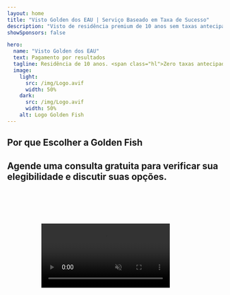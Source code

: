 ```yaml
---
layout: home
title: "Visto Golden dos EAU | Serviço Baseado em Taxa de Sucesso"
description: "Visto de residência premium de 10 anos sem taxas antecipadas - pague apenas após aprovação. Gestão completa da aplicação com 98% de taxa de sucesso. Serviço de renovação gratuito, apenas taxas governamentais."
showSponsors: false

hero:
  name: "Visto Golden dos EAU"
  text: Pagamento por resultados
  tagline: Residência de 10 anos. <span class="hl">Zero taxas antecipadas</span> - pague apenas após aprovação. 98% de taxa de sucesso.
  image:
    light:
      src: /img/Logo.avif
      width: 50%
    dark:
      src: /img/Logo.avif
      width: 50%
    alt: Logo Golden Fish
---
```


<FeatureCards :features="[
  {
    title: 'Benefícios do Visto Golden dos EAU',
    items: [
      'Validade de 10 anos com opção de renovação mantendo as condições qualificativas',
      '**Sem necessidade de entrar nos EAU a cada 6 meses**',
      'Permitida propriedade empresarial 100%',
      'Patrocínio de familiares e funcionários domésticos ilimitados',
      'Patrocínio de filhos até 25 anos',
      'Patrocínio de pais incluído',
      'Não é necessário patrocinador ou empregador'
    ],
    linkText: 'Read More',
    link: '../../company-registration/golden-visa#key-benefits-of-the-uae-golden-visa',
    icon: {
      light: '/img/iStock-1785818081.avif',
      dark: '/img/iStock-1203821481.avif',
      alt: 'Serviços de Visto',
      width: '100%'
    }
  },
  {
    title: 'Como Obter o Visto Golden dos EAU',
    items: [
      'Investimento de AED 2M em propriedades nos EAU',
      'Depósito de AED 2M em fundos de investimento dos EAU',
      'Negócio com capital de AED 2M',
      'Contribuição anual FTA de AED 250K',
      'Profissionais Qualificados',
      'Talentos Excepcionais'
    ],
    linkText: 'Read More',
    link: '../../company-registration/golden-visa#uae-golden-visa-eligibility-and-requirements',
    icon: {
      light: '/img/iStock-1333000394.avif',
      dark: '/img/iStock-584576538.avif',
      alt: 'Serviços de Visto',
      width: '10%'
    }
  },
  {
    title: 'Processo do Visto Golden',
    bullet: '✓',
    items: [
      'Avaliação inicial de elegibilidade',
      'Preparação e verificação de documentos',
      'Exame médico e biometria',
      'Submissão e Processamento da Aplicação',
      'Emissão do Emirates ID e visto',
      'Patrocínio de visto familiar (opcional)'
    ],
    linkText: 'Read More',
    link: '../../company-registration/golden-visa#uae-golden-visa-application-process',
    icon: {
      light: '/img/ILONMASKID.webp',
      dark: '/img/ILONMASKID.webp',
      alt: 'Serviços de Visto',
      width: '100%'
    }
  }
]" />

## Por que Escolher a Golden Fish

<BenefitsList :features="[
  {
    icon: '💰',
    title: 'Taxas Baseadas no Sucesso',
    text: '**Nenhum pagamento até seu Golden Visa ser aprovado.** Transparência total sem custos ocultos.'
  },
  {
    icon: '📈',
    title: 'Taxa de Sucesso Comprovada',
    text: '98% de taxa de aprovação com centenas de Golden Visas emitidos através do nosso processamento premium.'
  },
  {
    icon: '📋',
    title: 'Gestão Completa',
    text: 'Gerenciamento completo desde a documentação até a emissão do visto, cuidando de todos os detalhes.'
  },
  {
    icon: '👨‍💼',
    title: 'Expertise Local nos EAU',
    text: 'Especialistas dedicados em Dubai fornecem orientação especializada em cada etapa do processo.'
  },
  {
    icon: '🔍',
    title: 'Processamento Premium',
    text: 'Comunicação direta com as autoridades e canais acelerados para aprovações mais rápidas.'
  },
  {
    icon: '🔄',
    title: 'Suporte para Renovação',
    text: 'Assistência gratuita na renovação do visto com **taxa zero de agência** - apenas taxas governamentais.'
  }
]" />

## Agende uma consulta gratuita para verificar sua elegibilidade e discutir suas opções.

<video  autoplay muted playsinline style="padding: 80px" >
  <source src="/img/iStock-2185912341.mp4" type="video/mp4">
</video>

<ContactFormModal 
  formName="Golden Visa [offer]" 
  buttonText="Obtenha uma consulta gratuita" 
  categoryLabel="Nível de suporte necessário: *" 
  categoryPlaceholderText="Escolha seu nível de suporte"
  messageLabel="Ajude-nos a preparar sua consulta (recomendado)"
  messagePlaceholderText="Conte-nos sobre suas preferências de investimento, membros da família, cronograma ou quaisquer perguntas específicas"
  :services="[
  'Básico — apenas documentos essenciais e consultas',
  'Padrão — documentação completa e orientação nas principais etapas',
  'Abrangente — gerenciamento completo do processo com mínima participação sua',
  'Personalizado — necessidade de discutir detalhes específicos e requisitos especiais',
  ]"/>

<!-- <ImageGrid :images="[
  { src: '/img/ILONMASKID.webp', href: './immigration.md', alt: 'Imigração UAE' },
  { src: '/img/ILONMASKID.webp', href: './immigration.md', alt: 'Imigração UAE' },
]"/> -->